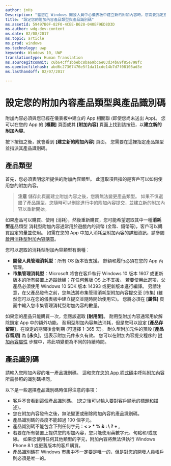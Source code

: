 ```yaml
---
author: jnHs
Description: "當您在 Windows 開發人員中心儀表板中建立新的附加內容時，您需要指定產品類型並指派產品識別碼。"
title: "設定您的附加內容產品類型與產品識別碼"
ms.assetid: 59497B0F-82F0-4CEE-B628-040EF9ED8D3D
ms.author: wdg-dev-content
ms.date: 02/08/2017
ms.topic: article
ms.prod: windows
ms.technology: uwp
keywords: Windows 10, UWP
translationtype: Human Translation
ms.sourcegitcommit: c6b64cff1bbebc8ba69bc6e03d34b69f85e798fc
ms.openlocfilehash: abd6c27367476e5f1da11cde14b7d7f08105ad3e
ms.lasthandoff: 02/07/2017

---
```


# <a name="set-your-add-on-product-type-and-product-id"></a>設定您的附加內容產品類型與產品識別碼

附加內容必須與您已經在儀表板中建立的 App 相關聯 (即使您尚未送出 App)。 您可以在您的 App 的 **\[概觀\]** 頁面或其 **\[附加內容\]** 頁面上找到該按鈕，以**建立新的附加內容**。

按下按鈕之後，就會看到 **\[建立新的附加內容\]** 頁面。 您需要在這裡指定產品類型並指派其產品識別碼。

## <a name="product-type"></a>產品類型

首先，您必須表明您所提供的附加內容類型。 此選取項目指的是客戶可以如何使用您的附加內容。

> **注意** 儲存此頁面建立附加內容之後，您將無法變更產品類型。 如果不慎選錯了產品類型，您隨時可以刪除進行中的附加內容提交，並建立新的附加內容以重新開始。

如果產品可以購買、使用 (消耗)，然後重新購買，您可能希望選取其中一種**消耗型**產品類型 消耗型附加內容通常用於遊戲內的貨幣 (金幣、錢幣等)，客戶可以購買設定的量並使用。 如需在您的 App 中加入消耗型附加內容的詳細資訊，請參閱[啟用消耗型附加內容購買](../monetize/enable-consumable-add-on-purchases.md)。

您可以選取的消耗型附加內容類型有兩種︰

- **開發人員管理消耗型**：所有 OS 版本皆支援。 餘額和履行必須在您的 App 內管理。 
- **市集管理消耗型**：Microsoft 將會在客戶執行 Windows 10 版本 1607 或更新版本的所有裝置上追蹤餘額；在任何舊版 OS 上不支援。 若要使用此選項，父產品必須使用 Windows 10 SDK 版本 14393 或更新版本進行編譯。 另請注意，在父產品發佈之前，您無法將市集管理消耗型附加內容提交至 [市集] (雖然您可以在您的儀表板中建立提交並隨時開始使用它)。 您將必須在 **\[屬性\]** 頁面中輸入您市集管理消耗型附加內容的數量。

如果您的產品只能購買一次，您應該選取 **\[耐用型\]**。 耐用型附加內容通常用於解除鎖定 App 中的額外功能。 耐用型附加內容無法消耗，但是您可以設定 **\[產品存留期\]**，在設定的期間後會到期 (可選擇 1-365 天)。 耐久型附加元件的預設 **\[產品存留期\]** 為 **\[永久\]**，這表示附加元件永久有效。 您可以在附加內容提交程序的 [附加內容屬性](enter-add-on-properties.md) 步驟中，將此項變更為不同的持續時間。

## <a name="product-id"></a>產品識別碼

請輸入您附加內容的唯一產品識別碼。 這和您在[您的 App 程式碼中呼叫附加內容](https://msdn.microsoft.com/library/windows/apps/mt219684)所需參照的識別碼相同。

以下是一些選擇產品識別碼時值得注意的事項：

-   客戶不會看到這個產品識別碼。 (您之後可以輸入要對客戶顯示的[標題和描述](create-add-on-descriptions.md))。
-   您在附加內容發佈之後，無法變更或刪除附加內容的產品識別碼。
-   產品識別碼的長度不能超過 100 個字元。
-   產品識別碼不能包含下列任何字元：**&lt; &gt; \* % &amp; : \\ ? + ,**
-   若要在所有裝置上提供您的附加內容，您只能使用英數字元、句點和/或底線。 如果您使用任何其他類型的字元，附加內容將無法供執行 Windows Phone 8.1 或更舊版本的客戶購買。
-   產品識別碼在 Windows 市集中不一定要是唯一的，但是對您的開發人員帳戶則必須是唯一的。
 





